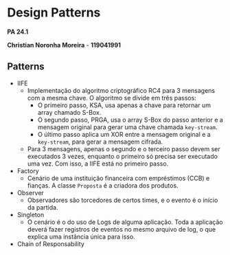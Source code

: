 # Design Patterns

**PA 24.1**

**Christian Noronha Moreira** - 
**119041991**

## Patterns

 - IIFE
   - Implementação do algoritmo criptográfico RC4 para 3 mensagens com a mesma chave. O algoritmo se divide em três passos:
     - O primeiro passo, KSA, usa apenas a chave para retornar um array chamado S-Box.
     - O segundo passo, PRGA, usa o array S-Box do passo anterior e a mensagem original para gerar uma chave chamada `key-stream`.
     - O último passo aplica um XOR entre a mensagem original e a `key-stream`, para gerar a mensagem cifrada.
   - Para 3 mensagens, apenas o segundo e o terceiro passo devem ser executados 3 vezes, enquanto o primeiro só precisa ser executado uma vez. Com isso, a IIFE está no primeiro passo.
 - Factory
   - Cenário de uma instituição financeira com empréstimos (CCB) e fianças. A classe `Proposta` é a criadora dos produtos.
 - Observer
   - Observadores são torcedores de certos times, e o evento é o início da partida.
 - Singleton
   - O cenário é o do uso de Logs de alguma aplicação. Toda a aplicação deverá fazer registros de eventos no mesmo arquivo de log, o que explica uma instância única para isso.
 - Chain of Responsability
